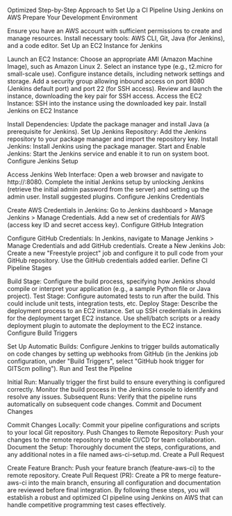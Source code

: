 Optimized Step-by-Step Approach to Set Up a CI Pipeline Using Jenkins on AWS
Prepare Your Development Environment

Ensure you have an AWS account with sufficient permissions to create and manage resources.
Install necessary tools: AWS CLI, Git, Java (for Jenkins), and a code editor.
Set Up an EC2 Instance for Jenkins

Launch an EC2 Instance:
Choose an appropriate AMI (Amazon Machine Image), such as Amazon Linux 2.
Select an instance type (e.g., t2.micro for small-scale use).
Configure instance details, including network settings and storage.
Add a security group allowing inbound access on port 8080 (Jenkins default port) and port 22 (for SSH access).
Review and launch the instance, downloading the key pair for SSH access.
Access the EC2 Instance:
SSH into the instance using the downloaded key pair.
Install Jenkins on EC2 Instance

Install Dependencies:
Update the package manager and install Java (a prerequisite for Jenkins).
Set Up Jenkins Repository:
Add the Jenkins repository to your package manager and import the repository key.
Install Jenkins:
Install Jenkins using the package manager.
Start and Enable Jenkins:
Start the Jenkins service and enable it to run on system boot.
Configure Jenkins Setup

Access Jenkins Web Interface:
Open a web browser and navigate to http://<EC2-Instance-Public-IP>:8080.
Complete the initial Jenkins setup by unlocking Jenkins (retrieve the initial admin password from the server) and setting up the admin user.
Install suggested plugins.
Configure Jenkins Credentials

Create AWS Credentials in Jenkins:
Go to Jenkins dashboard > Manage Jenkins > Manage Credentials.
Add a new set of credentials for AWS (access key ID and secret access key).
Configure GitHub Integration

Configure GitHub Credentials:
In Jenkins, navigate to Manage Jenkins > Manage Credentials and add GitHub credentials.
Create a New Jenkins Job:
Create a new "Freestyle project" job and configure it to pull code from your GitHub repository. Use the GitHub credentials added earlier.
Define CI Pipeline Stages

Build Stage:
Configure the build process, specifying how Jenkins should compile or interpret your application (e.g., a sample Python file or Java project).
Test Stage:
Configure automated tests to run after the build. This could include unit tests, integration tests, etc.
Deploy Stage:
Describe the deployment process to an EC2 instance.
Set up SSH credentials in Jenkins for the deployment target EC2 instance.
Use shell/batch scripts or a ready deployment plugin to automate the deployment to the EC2 instance.
Configure Build Triggers

Set Up Automatic Builds:
Configure Jenkins to trigger builds automatically on code changes by setting up webhooks from GitHub (in the Jenkins job configuration, under "Build Triggers", select "GitHub hook trigger for GITScm polling").
Run and Test the Pipeline

Initial Run:
Manually trigger the first build to ensure everything is configured correctly.
Monitor the build process in the Jenkins console to identify and resolve any issues.
Subsequent Runs:
Verify that the pipeline runs automatically on subsequent code changes.
Commit and Document Changes

Commit Changes Locally:
Commit your pipeline configurations and scripts to your local Git repository.
Push Changes to Remote Repository:
Push your changes to the remote repository to enable CI/CD for team collaboration.
Document the Setup:
Thoroughly document the steps, configurations, and any additional notes in a file named aws-ci-setup.md.
Create a Pull Request

Create Feature Branch:
Push your feature branch (feature-aws-ci) to the remote repository.
Create Pull Request (PR):
Create a PR to merge feature-aws-ci into the main branch, ensuring all configuration and documentation are reviewed before final integration.
By following these steps, you will establish a robust and optimized CI pipeline using Jenkins on AWS that can handle competitive programming test cases effectively.



